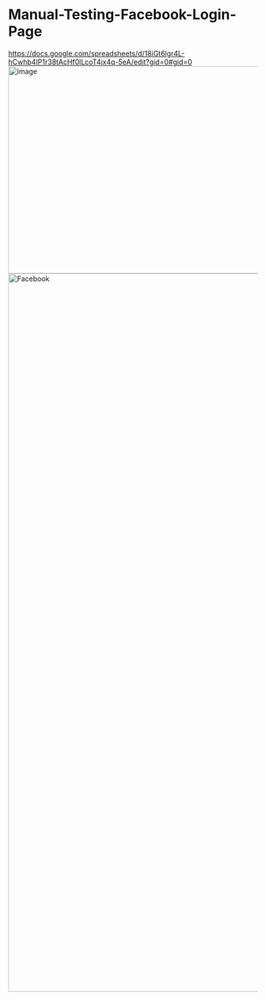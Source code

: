 # Manual-Testing-Facebook-Login-Page
https://docs.google.com/spreadsheets/d/18iGt6lgr4L-hCwhb4IP1r38tAcHf0lLcoT4jx4q-5eA/edit?gid=0#gid=0
<img width="844" height="418" alt="image" src="https://github.com/user-attachments/assets/79cd458f-e703-4875-baa0-faf623e8748e" />
<img width="1139" height="1448" alt="Facebook" src="https://github.com/user-attachments/assets/1967a9b6-fbc1-4549-bf1c-2e5b13087fc6" />


